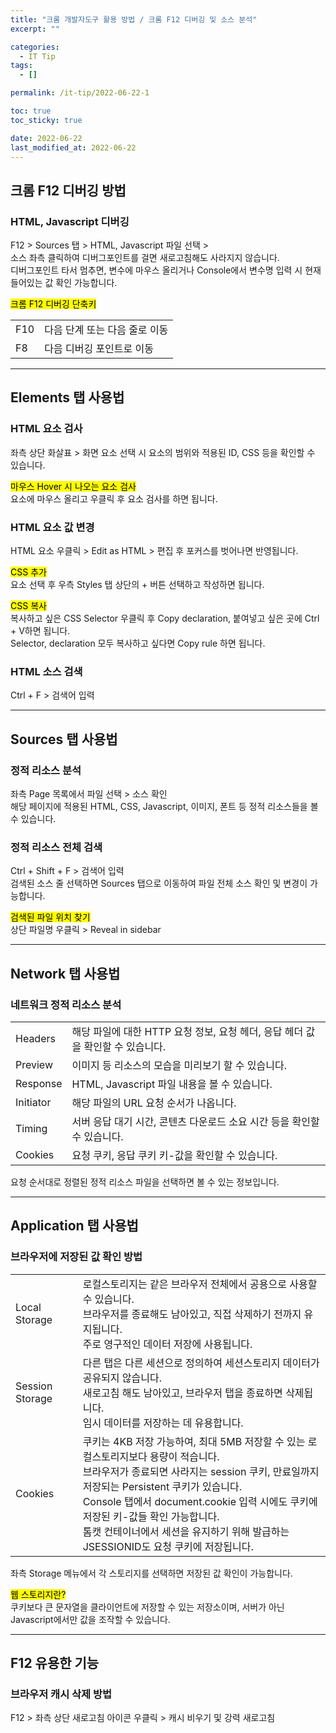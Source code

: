 ```yaml
---
title: "크롬 개발자도구 활용 방법 / 크롬 F12 디버깅 및 소스 분석"
excerpt: ""

categories:
  - IT Tip
tags:
  - []

permalink: /it-tip/2022-06-22-1

toc: true
toc_sticky: true

date: 2022-06-22
last_modified_at: 2022-06-22
---
```


## 크롬 F12 디버깅 방법

### HTML, Javascript 디버깅
F12 > Sources 탭 > HTML, Javascript 파일 선택 >  
소스 좌측 클릭하여 디버그포인트를 걸면 새로고침해도 사라지지 않습니다.  
디버그포인트 타서 멈추면, 변수에 마우스 올리거나 Console에서 변수명 입력 시 현재 들어있는 값 확인 가능합니다.

<mark>크롬 F12 디버깅 단축키</mark>
<table class="table_2_left">
  <tbody>
    <tr>
      <td>F10</td>
      <td>다음 단계 또는 다음 줄로 이동</td>
    </tr>
    <tr>
      <td>F8</td>
      <td>다음 디버깅 포인트로 이동</td>
    </tr>
  </tbody>
</table>

---

## Elements 탭 사용법

### HTML 요소 검사
좌측 상단 화살표 > 화면 요소 선택 시 요소의 범위와 적용된 ID, CSS 등을 확인할 수 있습니다.

<mark>마우스 Hover 시 나오는 요소 검사</mark>  
요소에 마우스 올리고 우클릭 후 요소 검사를 하면 됩니다.

### HTML 요소 값 변경
HTML 요소 우클릭 > Edit as HTML > 편집 후 포커스를 벗어나면 반영됩니다.

<mark>CSS 추가</mark>  
요소 선택 후 우측 Styles 탭 상단의 + 버튼 선택하고 작성하면 됩니다.

<mark>CSS 복사</mark>  
복사하고 싶은 CSS Selector 우클릭 후 Copy declaration, 붙여넣고 싶은 곳에 Ctrl + V하면 됩니다.  
Selector, declaration 모두 복사하고 싶다면 Copy rule 하면 됩니다.

### HTML 소스 검색
Ctrl + F > 검색어 입력

---

## Sources 탭 사용법

### 정적 리소스 분석
좌측 Page 목록에서 파일 선택 > 소스 확인  
해당 페이지에 적용된 HTML, CSS, Javascript, 이미지, 폰트 등 정적 리소스들을 볼 수 있습니다.

### 정적 리소스 전체 검색
Ctrl + Shift + F > 검색어 입력  
검색된 소스 줄 선택하면 Sources 탭으로 이동하여 파일 전체 소스 확인 및 변경이 가능합니다.

<mark>검색된 파일 위치 찾기</mark>  
상단 파일명 우클릭 > Reveal in sidebar

---

## Network 탭 사용법

### 네트워크 정적 리소스 분석
<table class="table_2_left">
  <tbody>
    <tr>
      <td>Headers</td>
      <td>해당 파일에 대한 HTTP 요청 정보, 요청 헤더, 응답 헤더 값을 확인할 수 있습니다.</td>
    </tr>
    <tr>
      <td>Preview</td>
      <td>이미지 등 리소스의 모습을 미리보기 할 수 있습니다.</td>
    </tr>
    <tr>
      <td>Response</td>
      <td>HTML, Javascript 파일 내용을 볼 수 있습니다.</td>
    </tr>
    <tr>
      <td>Initiator</td>
      <td>해당 파일의 URL 요청 순서가 나옵니다.</td>
    </tr>
    <tr>
      <td>Timing</td>
      <td>서버 응답 대기 시간, 콘텐츠 다운로드 소요 시간 등을 확인할 수 있습니다.</td>
    </tr>
    <tr>
      <td>Cookies</td>
      <td>요청 쿠키, 응답 쿠키 키-값을 확인할 수 있습니다.</td>
    </tr>
  </tbody>
</table>
요청 순서대로 정렬된 정적 리소스 파일을 선택하면 볼 수 있는 정보입니다.

---

## Application 탭 사용법

### 브라우저에 저장된 값 확인 방법
<table class="table_2_left">
  <tbody>
    <tr>
      <td>Local Storage</td>
      <td>로컬스토리지는 같은 브라우저 전체에서 공용으로 사용할 수 있습니다.<br>브라우저를 종료해도 남아있고, 직접 삭제하기 전까지 유지됩니다.<br>주로 영구적인 데이터 저장에 사용됩니다.</td>
    </tr>
    <tr>
      <td>Session Storage</td>
      <td>다른 탭은 다른 세션으로 정의하여 세션스토리지 데이터가 공유되지 않습니다.<br>새로고침 해도 남아있고, 브라우저 탭을 종료하면 삭제됩니다.<br>임시 데이터를 저장하는 데 유용합니다.</td>
    </tr>
    <tr>
      <td>Cookies</td>
      <td>쿠키는 4KB 저장 가능하여, 최대 5MB 저장할 수 있는 로컬스토리지보다 용량이 적습니다.<br>브라우저가 종료되면 사라지는 session 쿠키, 만료일까지 저장되는 Persistent 쿠키가 있습니다.<br>Console 탭에서 document.cookie 입력 시에도 쿠키에 저장된 키-값들 확인 가능합니다.<br>톰캣 컨테이너에서 세션을 유지하기 위해 발급하는 JSESSIONID도 요청 쿠키에 저장됩니다.</td>
    </tr>
  </tbody>
</table>
좌측 Storage 메뉴에서 각 스토리지를 선택하면 저장된 값 확인이 가능합니다.

<mark>웹 스토리지란?</mark>  
쿠키보다 큰 문자열을 클라이언트에 저장할 수 있는 저장소이며, 서버가 아닌 Javascript에서만 값을 조작할 수 있습니다.


---

## F12 유용한 기능

### 브라우저 캐시 삭제 방법
F12 > 좌측 상단 새로고침 아이콘 우클릭 > 캐시 비우기 및 강력 새로고침
